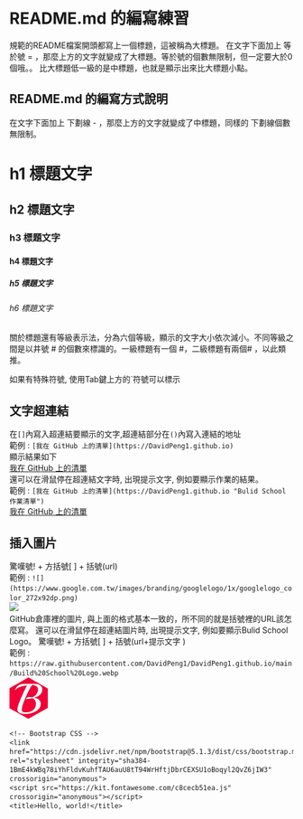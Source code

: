 README.md 的編寫練習
==================================================
規範的README檔案開頭都寫上一個標題，這被稱為大標題。
在文字下面加上 等於號 = ，那麼上方的文字就變成了大標題。等於號的個數無限制，但一定要大於0個哦。。
比大標題低一級的是中標題，也就是顯示出來比大標題小點。


README.md 的編寫方式說明
--------------------------------------------------
在文字下面加上 下劃線 - ，那麼上方的文字就變成了中標題，同樣的 下劃線個數無限制。

# h1 標題文字
## h2 標題文字
### h3 標題文字
#### h4 標題文字
##### h5 標題文字
###### h6 標題文字

關於標題還有等級表示法，分為六個等級，顯示的文字大小依次減小。不同等級之間是以井號  #  的個數來標識的。一級標題有一個 #，二級標題有兩個# ，以此類推。

如果有特殊符號, 使用Tab鍵上方的`符號可以標示

文字超連結
-----------------------------------------
在`[]`內寫入超連結要顯示的文字,超連結部分在`()`內寫入連結的地址
<br>
範例 : `[我在 GitHub 上的清單](https://DavidPeng1.github.io)`
<br>
顯示結果如下
<br>
[我在 GitHub 上的清單](https://DavidPeng1.github.io)
<br>
還可以在滑鼠停在超連結文字時, 出現提示文字, 例如要顯示作業的結果。
<br>
範例 : `[我在 GitHub 上的清單](https://DavidPeng1.github.io "Bulid School 作業清單")`
<br>
[我在 GitHub 上的清單](https://DavidPeng1.github.io "Bulid School 作業清單")


插入圖片
---------------------------------------------
驚嘆號! + 方括號[ ] + 括號(url) 
<br>
範例 : `![](https://www.google.com.tw/images/branding/googlelogo/1x/googlelogo_color_272x92dp.png)`
<br>
![](https://www.google.com.tw/images/branding/googlelogo/1x/googlelogo_color_272x92dp.png)
<br>
GitHub倉庫裡的圖片, 與上面的格式基本一致的，所不同的就是括號裡的URL該怎麼寫。
還可以在滑鼠停在超連結圖片時, 出現提示文字, 例如要顯示Bulid School Logo。
驚嘆號! + 方括號[ ] + 括號(url+提示文字 ) 
<br>
範例 : `https://raw.githubusercontent.com/DavidPeng1/DavidPeng1.github.io/main/Build%20School%20Logo.webp`
<br>
![](https://raw.githubusercontent.com/DavidPeng1/DavidPeng1.github.io/main/Build%20School%20Logo.webp "Bulid School Logo")

<!doctype html>
<html lang="en">

<head>
    <meta charset="utf-8">
    <meta name="viewport" content="width=device-width, initial-scale=1">
    <link rel="stylesheet" href="reset.css">
    
    <!-- Bootstrap CSS -->
    <link href="https://cdn.jsdelivr.net/npm/bootstrap@5.1.3/dist/css/bootstrap.min.css" rel="stylesheet" integrity="sha384-1BmE4kWBq78iYhFldvKuhfTAU6auU8tT94WrHftjDbrCEXSU1oBoqyl2QvZ6jIW3" crossorigin="anonymous">
    <script src="https://kit.fontawesome.com/c8cecb51ea.js" crossorigin="anonymous"></script>
    <title>Hello, world!</title>
</head>



